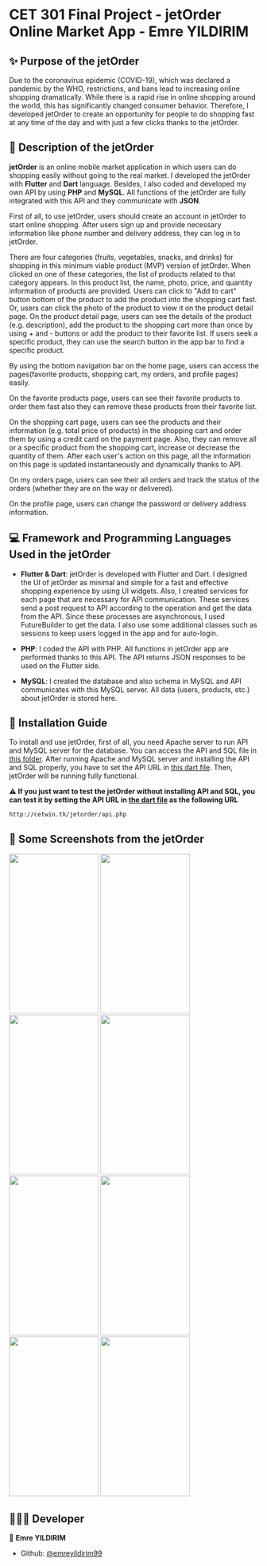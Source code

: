 # CET 301 Final Project - jetOrder Online Market App - Emre YILDIRIM

## ✨ Purpose of the jetOrder
  Due to the coronavirus epidemic (COVID-19), which was declared a pandemic by the WHO, restrictions, and bans lead to increasing online shopping dramatically. While there is a rapid rise in online shopping around the world, this has significantly changed consumer behavior. Therefore, I developed jetOrder to create an opportunity for people to do shopping fast at any time of the day and with just a few clicks thanks to the jetOrder.

## 📝 Description of the jetOrder
  **jetOrder** is an online mobile market application in which users can do shopping easily without going to the real market. I developed the jetOrder with **Flutter** and **Dart** language. Besides, I also coded and developed my own API by using **PHP** and **MySQL**. All functions of the jetOrder are fully integrated with this API and they communicate with **JSON**.
  
  First of all, to use jetOrder, users should create an account in jetOrder to start online shopping. After users sign up and provide necessary information like phone number and delivery address, they can log in to jetOrder.
 
  There are four categories (fruits, vegetables, snacks, and drinks) for shopping in this minimum viable product (MVP) version of jetOrder. When clicked on one of these categories, the list of products related to that category appears. In this product list, the name, photo, price, and quantity information of products are provided. Users can click to "Add to cart" button bottom of the product to add the product into the shopping cart fast. Or, users can click the photo of the product to view it on the product detail page. On the product detail page, users can see the details of the product (e.g. description), add the product to the shopping cart more than once by using + and - buttons or add the product to their favorite list. If users seek a specific product, they can use the search button in the app bar to find a specific product.
  
  By using the bottom navigation bar on the home page, users can access the pages(favorite products, shopping cart, my orders, and profile pages) easily. 
  
  On the favorite products page, users can see their favorite products to order them fast also they can remove these products from their favorite list.
  
  On the shopping cart page, users can see the products and their information (e.g. total price of products) in the shopping cart and order them by using a credit card on the payment page. Also, they can remove all or a specific product from the shopping cart, increase or decrease the quantity of them. After each user's action on this page, all the information on this page is updated instantaneously and dynamically thanks to API.
  
  On my orders page, users can see their all orders and track the status of the orders (whether they are on the way or delivered).
  
  On the profile page, users can change the password or delivery address information.
  
## 💻 Framework and Programming Languages Used in the jetOrder
   * **Flutter & Dart**: jetOrder is developed with Flutter and Dart. I designed the UI of jetOrder as minimal and simple for a fast and effective shopping experience by using UI widgets. Also, I created services for each page that are necessary for API communication. These services send a post request to API according to the operation and get the data from the API. Since these processes are asynchronous, I used FutureBuilder to get the data. I also use some additional classes such as sessions to keep users logged in the app and for auto-login.

  * **PHP**: I coded the API with PHP. All functions in jetOrder app are performed thanks to this API. The API returns JSON responses to be used on the Flutter side.

  * **MySQL**: I created the database and also schema in MySQL and API communicates with this MySQL server. All data (users, products, etc.) about jetOrder is stored here.

## 🚀 Installation Guide
  To install and use jetOrder, first of all, you need Apache server to run API and MySQL server for the database. You can access the API and SQL file in [this folder](https://github.com/emreyildirim99/jetOrder_OnlineMarketApp/tree/master/web-api%20%26%20database). After running Apache and MySQL server and installing the API and SQL properly, you have to set the API URL in [this dart file](https://github.com/emreyildirim99/jetOrder_OnlineMarketApp/blob/master/lib/constants/Constants.dart). Then, jetOrder will be running fully functional.
  
  **⚠️ If you just want to test the jetOrder without installing API and SQL, you can test it by setting the API URL in [the dart file](https://github.com/emreyildirim99/jetOrder_OnlineMarketApp/blob/master/lib/constants/Constants.dart) as the following URL**
  ```
  http://cetwin.tk/jetorder/api.php
  ```
  
## 📱 Some Screenshots from the jetOrder
<p float="left">
<img src="https://i.hizliresim.com/rWAmIe.png" width="180" height="320">
<img src="https://i.hizliresim.com/knLBuy.png" width="180" height="320">
<img src="https://i.hizliresim.com/PVUyBL.png" width="180" height="320">
<img src="https://i.hizliresim.com/4YalgB.png" width="180" height="320">
<img src="https://i.hizliresim.com/f2NhIx.png" width="180" height="320">
<img src="https://i.hizliresim.com/Kq3LU9.png" width="180" height="320">
<img src="https://i.hizliresim.com/EWbdIF.png" width="180" height="320">
<img src="https://i.hizliresim.com/Hk2lGR.png" width="180" height="320">
</p>

## 🧑🏻‍💻 Developer

👤 **Emre YILDIRIM**

* Github: [@emreyildirim99](https://github.com/emreyildirim99)